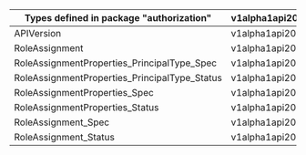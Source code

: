 | Types defined in package "authorization"      | v1alpha1api20200801preview |
|-----------------------------------------------|----------------------------|
| APIVersion                                    | v1alpha1api20200801preview |
| RoleAssignment                                | v1alpha1api20200801preview |
| RoleAssignmentProperties_PrincipalType_Spec   | v1alpha1api20200801preview |
| RoleAssignmentProperties_PrincipalType_Status | v1alpha1api20200801preview |
| RoleAssignmentProperties_Spec                 | v1alpha1api20200801preview |
| RoleAssignmentProperties_Status               | v1alpha1api20200801preview |
| RoleAssignment_Spec                           | v1alpha1api20200801preview |
| RoleAssignment_Status                         | v1alpha1api20200801preview |
